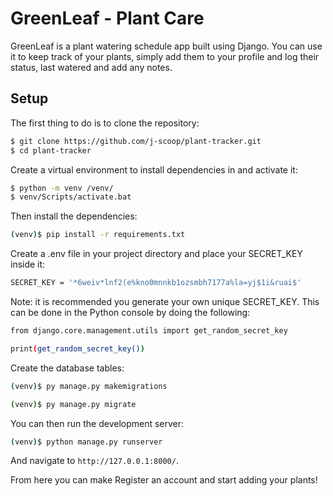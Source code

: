 # GreenLeaf - Plant Care

GreenLeaf is a plant watering schedule app built using Django. You can use it to keep track of your plants, 
simply add them to your profile and log their status, last watered and add any notes.

## Setup

The first thing to do is to clone the repository:

```sh
$ git clone https://github.com/j-scoop/plant-tracker.git
$ cd plant-tracker
```

Create a virtual environment to install dependencies in and activate it:

```sh
$ python -m venv /venv/
$ venv/Scripts/activate.bat
```

Then install the dependencies:

```sh
(venv)$ pip install -r requirements.txt
```

Create a .env file in your project directory and place your SECRET_KEY inside it:
```sh
SECRET_KEY = '*6weiv*lnf2(e%kno0mnnkb1ozsmbh7177a%la=yj$1i&ruai$'
```

Note: it is recommended you generate your own unique SECRET_KEY. This can be done in the Python
console by doing the following:

```sh
from django.core.management.utils import get_random_secret_key

print(get_random_secret_key())
```

Create the database tables:

```sh
(venv)$ py manage.py makemigrations

(venv)$ py manage.py migrate
```

You can then run the development server:
```sh
(venv)$ python manage.py runserver
```
And navigate to `http://127.0.0.1:8000/`.

From here you can make Register an account and start adding your plants!